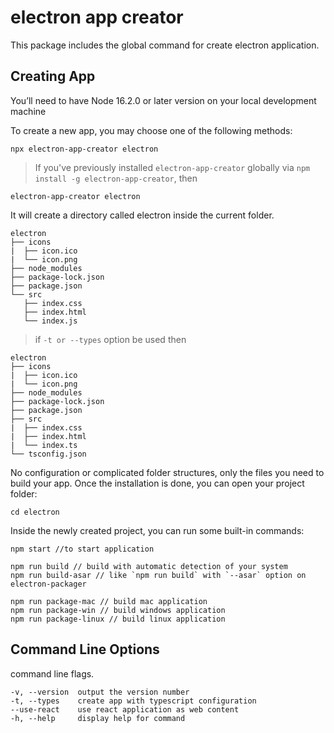# electron app creator

This package includes the global command for create electron application.

## Creating App

You’ll need to have Node 16.2.0 or later version on your local development machine

To create a new app, you may choose one of the following methods:

```
npx electron-app-creator electron
```

> If you've previously installed `electron-app-creator` globally via `npm install -g electron-app-creator`, then

```
electron-app-creator electron
```

It will create a directory called electron inside the current folder.

```
electron
├── icons
|  ├── icon.ico
|  └── icon.png
├── node_modules
├── package-lock.json
├── package.json
└── src
   ├── index.css
   ├── index.html
   └── index.js
```

> if `-t or --types` option be used then

```
electron
├── icons
|  ├── icon.ico
|  └── icon.png
├── node_modules
├── package-lock.json
├── package.json
├── src
|  ├── index.css
|  ├── index.html
|  └── index.ts
└── tsconfig.json
```

No configuration or complicated folder structures, only the files you need to build your app.
Once the installation is done, you can open your project folder:

```
cd electron
```

Inside the newly created project, you can run some built-in commands:

```
npm start //to start application

npm run build // build with automatic detection of your system
npm run build-asar // like `npm run build` with `--asar` option on electron-packager

npm run package-mac // build mac application
npm run package-win // build windows application
npm run package-linux // build linux application
```

## Command Line Options

command line flags.

```
-v, --version  output the version number
-t, --types    create app with typescript configuration
--use-react    use react application as web content
-h, --help     display help for command
```
